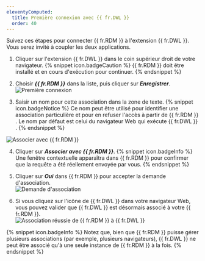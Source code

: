 ```yaml
---
eleventyComputed:
  title: Première connexion avec {{ fr.DWL }}
  order: 40
---
```

Suivez ces étapes pour connecter {{ fr.RDM }} à l'extension {{ fr.DWL }}. Vous serez invité à coupler les deux applications.  

1. Cliquer sur l'extension {{ fr.DWL }} dans le coin supérieur droit de votre navigateur. 
{% snippet icon.badgeCaution %} 
{{ fr.RDM }} doit être installé et en cours d'exécution pour continuer. 
{% endsnippet %}
 
2. Choisir ***{{ fr.RDM }}*** dans la liste, puis cliquer sur ***Enregistrer***.  
![Première connexion](https://webdevolutions.azureedge.net/docs/fr/rdm/mac/Dwl4014.png) 
1. Saisir un nom pour cette association dans la zone de texte. 
{% snippet icon.badgeNotice %} 
Ce nom peut être utilisé pour identifier une association particulière et pour en refuser l'accès à partir de {{ fr.RDM }} . Le nom par défaut est celui du navigateur Web qui exécute {{ fr.DWL }} . 
{% endsnippet %}
 
![Associer avec {{ fr.RDM }}](https://webdevolutions.azureedge.net/docs/fr/rdm/mac/Dwl4041.png) 

4. Cliquer sur ***Associer avec {{ fr.RDM }}***. 
{% snippet icon.badgeInfo %} 
Une fenêtre contextuelle apparaîtra dans {{ fr.RDM }} pour confirmer que la requête a été réellement envoyée par vous. 
{% endsnippet %}
 
5. Cliquer sur ***Oui*** dans {{ fr.RDM }} pour accepter la demande d'association.  
![Demande d'association](https://webdevolutions.azureedge.net/docs/fr/rdm/mac/Dwl4042.png) 
1. Si vous cliquez sur l'icône de {{ fr.DWL }} dans votre navigateur Web, vous pouvez valider que {{ fr.DWL }} est désormais associé à votre {{ fr.RDM }}.  
![Association réussie de {{ fr.RDM }} à {{ fr.DWL }}](https://webdevolutions.azureedge.net/docs/fr/rdm/mac/RDMMac2008.png) 

{% snippet icon.badgeInfo %} 
Notez que, bien que {{ fr.RDM }} puisse gérer plusieurs associations (par exemple, plusieurs navigateurs), {{ fr.DWL }} ne peut être associé qu'à une seule instance de {{ fr.RDM }} à la fois. 
{% endsnippet %}
 

